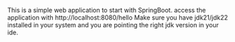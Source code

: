 This is a simple web application to start with SpringBoot.
access the application with http://localhost:8080/hello
Make sure you have jdk21/jdk22 installed in your system and you are pointing the right jdk version in your ide.
